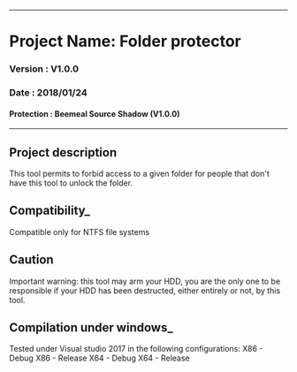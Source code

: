 ____
# Project Name: Folder protector
### Version : V1.0.0
### Date    : 2018/01/24
#### Protection	: Beemeal Source Shadow (V1.0.0)
____

## __Project description__
This tool permits to forbid access to a given folder for people that don't have
this tool to unlock the folder.

## __Compatibility___
Compatible only for NTFS file systems

## __Caution__
Important warning: this tool may arm your HDD, you are the only one to
be responsible if your HDD has been destructed, either entirely or not,
by this tool.

## __Compilation under windows___
Tested under Visual studio 2017 in the following configurations:
X86 - Debug
X86 - Release
X64 - Debug
X64 - Release